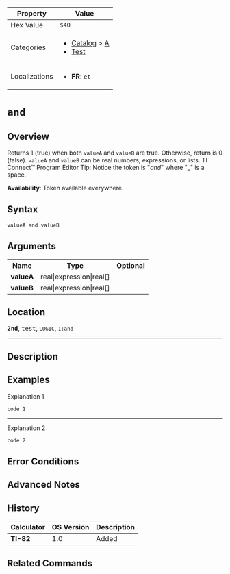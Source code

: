 | Property      | Value |
|---------------|-------|
| Hex Value     | `$40`|
| Categories    | <ul><li>[Catalog](<../categories/Catalog.md>) > [A](<../categories/Catalog.md#A>)</li><li>[Test](<../categories/Test.md>)</li></ul> |
| Localizations | <ul><li><b>FR</b>: ` et `</li></ul> |

# ` and `

## Overview
Returns 1 (true) when both `valueA` and `valueB` are true.  Otherwise, return is 0 (false).
`valueA` and `valueB` can be real numbers, expressions, or lists.
TI Connect™ Program Editor Tip:
Notice the token is "_and_" where "_" is a space.


<b>Availability</b>: Token available everywhere.

## Syntax
`valueA and valueB`

## Arguments
<table>
<tr><th>Name</th><th>Type</th><th>Optional</th></tr>

<tr><td><b>valueA</b></td><td>real|expression|real[]</td><td></td></tr>

<tr><td><b>valueB</b></td><td>real|expression|real[]</td><td></td></tr>

</table>

## Location
<tt><kbd><b>2nd</b></kbd></tt>, <kbd>test</kbd>, `LOGIC`, `1:and`
<hr>

## Description


## Examples

Explanation 1
```ti-basic
code 1
```
---
Explanation 2
```ti-basic
code 2
```

## Error Conditions


## Advanced Notes


## History
| Calculator | OS Version | Description |
|------------|------------|-------------|
| <b>TI-82</b> | 1.0 | Added |

## Related Commands

